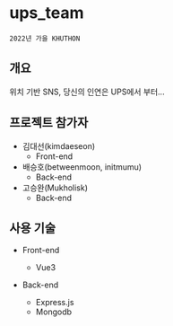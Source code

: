 # ups_team

```
2022년 가을 KHUTHON
```

## 개요

위치 기반 SNS, 당신의 인연은 UPS에서 부터...

## 프로젝트 참가자

- 김대선(kimdaeseon)
  - Front-end
- 배승호(betweenmoon, initmumu)
  - Back-end
- 고승완(Mukholisk)
  - Back-end

## 사용 기술

- Front-end

  - Vue3

- Back-end
  - Express.js
  - Mongodb
